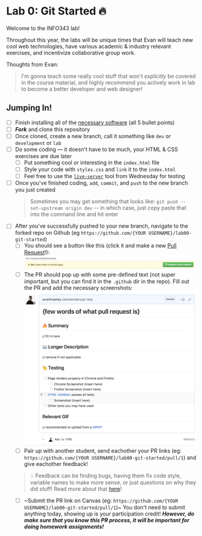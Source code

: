 # Lab 0: Git Started :fire:

Welcome to the INFO343 lab!

Throughout this year, the labs will be unique times that Evan will teach new cool web technologies, have various academic & industry relevant exercises, and incentivize collaborative group work.

Thoughts from Evan:

> I'm gonna teach some really cool stuff that won't *explicitly* be covered in the course material, and highly recommend you actively work in lab to become a better developer and web designer!

## Jumping In!

- [ ] Finish installing all of the [necessary software](https://info343.github.io/machine-setup.html) (all 5 bullet points)
- [ ] _**Fork**_ and clone this repository
- [ ] Once cloned, create a new branch, call it something like `dev` or `development` or `lab`
- [ ] Do some coding &mdash; it doesn't have to be much, your HTML & CSS exercises are due later
  - [ ] Put something cool or interesting in the `index.html` file
  - [ ] Style your code with `styles.css` and `link` it to the `index.html`
  - [ ] Feel free to use the [`live-server`](https://www.npmjs.com/package/live-server) tool from Wednesday for testing
- [ ] Once you've finished coding, `add`, `commit`, and `push` to the new branch you just created
  > Sometimes you may get something that looks like: `git push --set-upstream origin dev` -- in which case, just copy paste that into the command line and hit enter
- [ ] After you've successfully pushed to your new branch, navigate to the forked repo on Github (eg `https://github.com/{YOUR USERNAME}/lab00-git-started`)
  - [ ] You should see a button like this (click it and make a new [Pull Request](https://help.github.com/articles/about-pull-requests/)!): ![PR img](./img/pr.png)
  - [ ] The PR should pop up with some pre-defined text (not super important, but you can find it in the `.github` dir in the repo). Fill out the PR and add the necessary screenshots: ![PR img 2](./img/pr2.png)
  - [ ] Pair up with another student, send eachother your PR links (eg: `https://github.com/{YOUR USERNAME}/lab00-git-started/pull/1`) and give eachother feedback!
  > :bulb: Feedback can be finding bugs, having them fix code style, variable names to make more sense, or just questions on why they did stuff! Read more about that [here](https://www.visualstudio.com/learn/git-pull-requests/)! 
  - [ ] ~Submit the PR link on Canvas (eg: `https://github.com/{YOUR USERNAME}/lab00-git-started/pull/1`)~ You don't need to submit anything today, showing up is your participation credit! _**However, do make sure that you know this PR process, it will be important for doing homework assignments!**_
